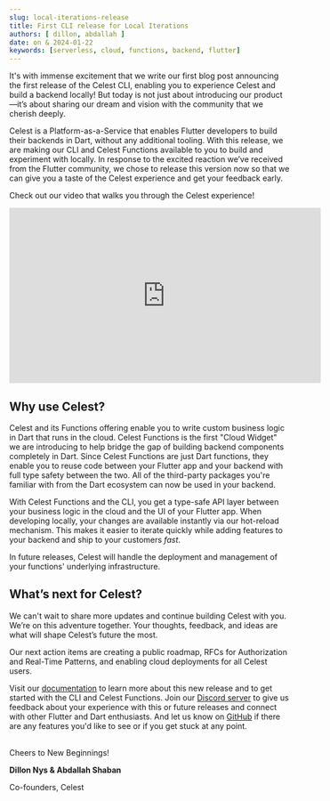 ```yaml
---
slug: local-iterations-release
title: First CLI release for Local Iterations
authors: [ dillon, abdallah ]
date: on & 2024-01-22
keywords: [serverless, cloud, functions, backend, flutter]
---
```


It's with immense excitement that we write our first blog post announcing the first release of the Celest CLI, enabling you to experience Celest and build a backend locally! But today is not just about introducing our product&mdash;it’s about sharing our dream and vision with the community that we cherish deeply.

<!--truncate-->

Celest is a Platform-as-a-Service that enables Flutter developers to build their backends in Dart, without any additional tooling. With this release, we are making our CLI and Celest Functions available to you to build and experiment with locally. In response to the excited reaction we’ve received from the Flutter community, we chose to release this version now so that we can give you a taste of the Celest experience and get your feedback early.

Check out our video that walks you through the Celest experience!

<div id="intro-video" className="video-row">
    <iframe width="560" height="315" src="https://www.youtube-nocookie.com/embed/Zm4v_8XFHh4?si=o-kvdfdtd7ScnQSs" title="Our first release! Iterate on your backend locally" frameBorder="0" allow="accelerometer; autoplay; clipboard-write; encrypted-media; gyroscope; picture-in-picture; web-share" allowFullScreen></iframe>
</div>

## Why use Celest?

Celest and its Functions offering enable you to write custom business logic in Dart that runs in the cloud. Celest Functions is the first "Cloud Widget" we are introducing to help bridge the gap of building backend components completely in Dart. Since Celest Functions are just Dart functions, they enable you to reuse code between your Flutter app and your backend with full type safety between the two. All of the third-party packages you're familiar with from the Dart ecosystem can now be used in your backend.

With Celest Functions and the CLI, you get a type-safe API layer between your business logic in the cloud and the UI of your Flutter app. When developing locally, your changes are available instantly via our hot-reload mechanism. This makes it easier to iterate quickly while adding features to your backend and ship to your customers _fast_.

In future releases, Celest will handle the deployment and management of your functions' underlying infrastructure.

## What’s next for Celest?

We can't wait to share more updates and continue building Celest with you. We’re on this adventure together. Your thoughts, feedback, and ideas are what will shape Celest’s future the most. 

Our next action items are creating a public roadmap, RFCs for Authorization and Real-Time Patterns, and enabling cloud deployments for all Celest users.

Visit our [documentation](https://celest.dev/docs) to learn more about this new release and to get started with the CLI and Celest Functions. Join our [Discord server](https://celest.dev/discord) to give us feedback about your experience with this or future releases and connect with other Flutter and Dart enthusiasts. And let us know on [GitHub](https://github.com/celest-dev/celest) if there are any features you'd like to see or if you get stuck at any point.

<div style={{ lineHeight: "0.75rem" }}>
<br />
Cheers to New Beginnings!
<br />

**Dillon Nys & Abdallah Shaban**

Co-founders, Celest
</div>